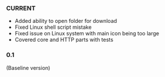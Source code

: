 ### CURRENT
* Added ability to open folder for download
* Fixed Linux shell script mistake
* Fixed issue on Linux system with main icon being too large
* Covered core and HTTP parts with tests

### 0.1
(Baseline version)
